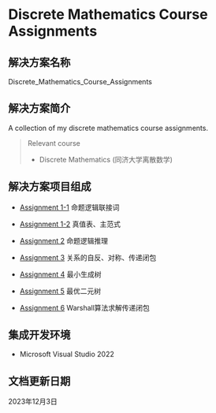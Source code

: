 # Discrete Mathematics Course Assignments

## 解决方案名称

Discrete_Mathematics_Course_Assignments

## 解决方案简介

A collection of my discrete mathematics course assignments.

> Relevant course
> * Discrete Mathematics (同济大学离散数学)

## 解决方案项目组成

* [Assignment 1-1](Assignment_1_1)
命题逻辑联接词

* [Assignment 1-2](Assignment_1_2)
真值表、主范式

* [Assignment 2](Assignment_2)
命题逻辑推理

* [Assignment 3](Assignment_3)
关系的自反、对称、传递闭包

* [Assignment 4](Assignment_4)
最小生成树

* [Assignment 5](Assignment_5)
最优二元树

* [Assignment 6](Assignment_6)
Warshall算法求解传递闭包

## 集成开发环境

* Microsoft Visual Studio 2022

## 文档更新日期

2023年12月3日